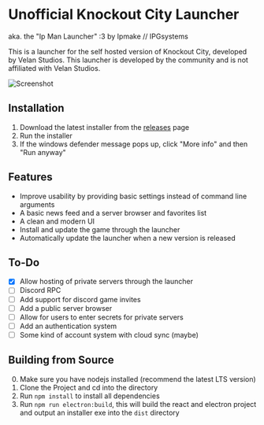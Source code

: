 # Unofficial Knockout City Launcher
aka. the "Ip Man Launcher" :3
by Ipmake // IPGsystems

This is a launcher for the self hosted version of Knockout City, developed by Velan Studios.
This launcher is developed by the community and is not affiliated with Velan Studios.

![Screenshot](https://cdn.discordapp.com/attachments/1086346121472905366/1095320783976407120/image.png)

## Installation
1. Download the latest installer from the [releases](https://github.com/Ipmake/kocitylauncher/releases/) page
2. Run the installer
3. If the windows defender message pops up, click "More info" and then "Run anyway"

## Features
- Improve usability by providing basic settings instead of command line arguments
- A basic news feed and a server browser and favorites list
- A clean and modern UI
- Install and update the game through the launcher
- Automatically update the launcher when a new version is released

## To-Do
- [x] Allow hosting of private servers through the launcher
- [ ] Discord RPC
- [ ] Add support for discord game invites
- [ ] Add a public server browser
- [ ] Allow for users to enter secrets for private servers
- [ ] Add an authentication system
- [ ] Some kind of account system with cloud sync (maybe)

## Building from Source
0. Make sure you have nodejs installed (recommend the latest LTS version)
1. Clone the Project and cd into the directory 
2. Run `npm install` to install all dependencies
3. Run `npm run electron:build`, this will build the react and electron project and output an installer exe into the `dist` directory
